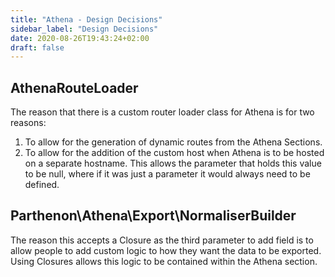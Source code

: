 ```yaml
---
title: "Athena - Design Decisions"
sidebar_label: "Design Decisions"
date: 2020-08-26T19:43:24+02:00
draft: false
---
```



## AthenaRouteLoader

The reason that there is a custom router loader class for Athena is for two reasons:

1. To allow for the generation of dynamic routes from the Athena Sections.
2. To allow for the addition of the custom host when Athena is to be hosted on a separate hostname. This allows the parameter that holds this value to be null, where if it was just a parameter it would always need to be defined.

## Parthenon\Athena\Export\NormaliserBuilder

The reason this accepts a Closure as the third parameter to add field is to allow people to add custom logic to how they want the data to be exported. Using Closures allows this logic to be contained within the Athena section.
